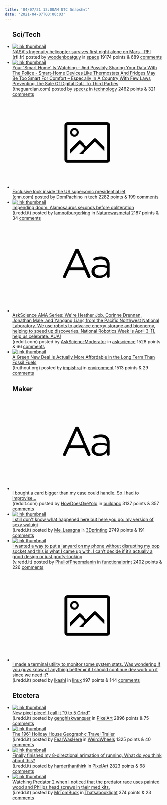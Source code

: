 ```yaml
---
title: '04/07/21 12:00AM UTC Snapshot'
date: '2021-04-07T00:00:03'
---
```

<ul>
<h2>Sci/Tech</h2>

<li><a href='https://www.rfi.fr/en/nasa-s-ingenuity-helicopter-survives-first-night-alone-on-mars'><img src='https://b.thumbs.redditmedia.com/_KqlR9kuUNcVXYCpGfy4TO-G7vBxHOY_Ymrn9Cnw5SA.jpg' alt='link thumbnail'></a><div><div class='linkTitle'><a href='https://www.rfi.fr/en/nasa-s-ingenuity-helicopter-survives-first-night-alone-on-mars'>NASA's Ingenuity helicopter survives first night alone on Mars - RFI</a></div>(rfi.fr) posted by <a href='https://www.reddit.com/user/woodenboatguy'>woodenboatguy</a> in <a href='https://www.reddit.com/r/space'>space</a> 19174 points & 689 <a href='https://www.reddit.com/r/space/comments/ml8giv/nasas_ingenuity_helicopter_survives_first_night/'>comments</a></div></li>

<li><a href='https://www.theguardian.com/commentisfree/2021/apr/05/tech-police-surveillance-smart-home-devices'><img src='https://b.thumbs.redditmedia.com/aL53xuyGfpnIVrQDqxktyMbnFSp_Dpop9UTpcoW6SEg.jpg' alt='link thumbnail'></a><div><div class='linkTitle'><a href='https://www.theguardian.com/commentisfree/2021/apr/05/tech-police-surveillance-smart-home-devices'>Your 'Smart Home' Is Watching – And Possibly Sharing Your Data With The Police - Smart-Home Devices Like Thermostats And Fridges May Be Too Smart For Comfort – Especially In A Country With Few Laws Preventing The Sale Of Digital Data To Third Parties</a></div>(theguardian.com) posted by <a href='https://www.reddit.com/user/speckz'>speckz</a> in <a href='https://www.reddit.com/r/technology'>technology</a> 2462 points & 321 <a href='https://www.reddit.com/r/technology/comments/mlb2id/your_smart_home_is_watching_and_possibly_sharing/'>comments</a></div></li>

<li><a href='https://www.cnn.com/travel/article/supersonic-air-force-one-exosonic-cabin-interior/index.html'><svg version='1.1' viewBox='-34 -14 104 64' preserveAspectRatio='xMidYMid meet' xmlns='http://www.w3.org/2000/svg' xmlns:xlink='http://www.w3.org/1999/xlink'>
    <title>link thumbnail</title>
    <path d='M32,4H4A2,2,0,0,0,2,6V30a2,2,0,0,0,2,2H32a2,2,0,0,0,2-2V6A2,2,0,0,0,32,4ZM4,30V6H32V30Z'></path>
    <path d='M8.92,14a3,3,0,1,0-3-3A3,3,0,0,0,8.92,14Zm0-4.6A1.6,1.6,0,1,1,7.33,11,1.6,1.6,0,0,1,8.92,9.41Z'></path>
    <path d='M22.78,15.37l-5.4,5.4-4-4a1,1,0,0,0-1.41,0L5.92,22.9v2.83l6.79-6.79L16,22.18l-3.75,3.75H15l8.45-8.45L30,24V21.18l-5.81-5.81A1,1,0,0,0,22.78,15.37Z'></path>
    </svg></a><div><div class='linkTitle'><a href='https://www.cnn.com/travel/article/supersonic-air-force-one-exosonic-cabin-interior/index.html'>Exclusive look inside the US supersonic presidential jet</a></div>(cnn.com) posted by <a href='https://www.reddit.com/user/DomPachino'>DomPachino</a> in <a href='https://www.reddit.com/r/tech'>tech</a> 2282 points & 199 <a href='https://www.reddit.com/r/tech/comments/mkz55g/exclusive_look_inside_the_us_supersonic/'>comments</a></div></li>

<li><a href='https://i.redd.it/ruovpmlaxkr61.jpg'><img src='https://a.thumbs.redditmedia.com/jrlMByqt2m9ADRZAU6lCf5-_NnKGjO10vG1t81GRAZ8.jpg' alt='link thumbnail'></a><div><div class='linkTitle'><a href='https://i.redd.it/ruovpmlaxkr61.jpg'>Impending doom: Alamosaurus seconds before obliteration</a></div>(i.redd.it) posted by <a href='https://www.reddit.com/user/Iamnotburgerking'>Iamnotburgerking</a> in <a href='https://www.reddit.com/r/Naturewasmetal'>Naturewasmetal</a> 2187 points & 34 <a href='https://www.reddit.com/r/Naturewasmetal/comments/mlfiud/impending_doom_alamosaurus_seconds_before/'>comments</a></div></li>

<li><a href='https://www.reddit.com/r/askscience/comments/ml916p/askscience_ama_series_were_heather_job_corinne/'><svg version='1.1' viewBox='-34 -12 104 64' preserveAspectRatio='xMidYMid slice' xmlns='http://www.w3.org/2000/svg' xmlns:xlink='http://www.w3.org/1999/xlink'>
    <title>text link thumbnail</title>
    <path d='M12.19,8.84a1.45,1.45,0,0,0-1.4-1h-.12a1.46,1.46,0,0,0-1.42,1L1.14,26.56a1.29,1.29,0,0,0-.14.59,1,1,0,0,0,1,1,1.12,1.12,0,0,0,1.08-.77l2.08-4.65h11l2.08,4.59a1.24,1.24,0,0,0,1.12.83,1.08,1.08,0,0,0,1.08-1.08,1.64,1.64,0,0,0-.14-.57ZM6.08,20.71l4.59-10.22,4.6,10.22Z'>
    </path>
    <path d='M32.24,14.78A6.35,6.35,0,0,0,27.6,13.2a11.36,11.36,0,0,0-4.7,1,1,1,0,0,0-.58.89,1,1,0,0,0,.94.92,1.23,1.23,0,0,0,.39-.08,8.87,8.87,0,0,1,3.72-.81c2.7,0,4.28,1.33,4.28,3.92v.5a15.29,15.29,0,0,0-4.42-.61c-3.64,0-6.14,1.61-6.14,4.64v.05c0,2.95,2.7,4.48,5.37,4.48a6.29,6.29,0,0,0,5.19-2.48V26.9a1,1,0,0,0,1,1,1,1,0,0,0,1-1.06V19A5.71,5.71,0,0,0,32.24,14.78Zm-.56,7.7c0,2.28-2.17,3.89-4.81,3.89-1.94,0-3.61-1.06-3.61-2.86v-.06c0-1.8,1.5-3,4.2-3a15.2,15.2,0,0,1,4.22.61Z'>
    </path>
    </svg></a><div><div class='linkTitle'><a href='https://www.reddit.com/r/askscience/comments/ml916p/askscience_ama_series_were_heather_job_corinne/'>AskScience AMA Series: We're Heather Job, Corinne Drennan, Jonathan Male, and Yangang Liang from the Pacific Northwest National Laboratory. We use robots to advance energy storage and bioenergy, helping to speed up discoveries. National Robotics Week is April 3-11, help us celebrate. AUA!</a></div>(reddit.com) posted by <a href='https://www.reddit.com/user/AskScienceModerator'>AskScienceModerator</a> in <a href='https://www.reddit.com/r/askscience'>askscience</a> 1528 points & 66 <a href='https://www.reddit.com/r/askscience/comments/ml916p/askscience_ama_series_were_heather_job_corinne/'>comments</a></div></li>

<li><a href='https://truthout.org/articles/a-green-new-deal-is-actually-more-affordable-in-the-long-term-than-fossil-fuels/'><img src='https://b.thumbs.redditmedia.com/27HRVJMrgMICuvI3cn2bGuchE7axb9DttKAa52kbt9k.jpg' alt='link thumbnail'></a><div><div class='linkTitle'><a href='https://truthout.org/articles/a-green-new-deal-is-actually-more-affordable-in-the-long-term-than-fossil-fuels/'>A Green New Deal Is Actually More Affordable in the Long Term Than Fossil Fuels</a></div>(truthout.org) posted by <a href='https://www.reddit.com/user/impishrat'>impishrat</a> in <a href='https://www.reddit.com/r/environment'>environment</a> 1513 points & 29 <a href='https://www.reddit.com/r/environment/comments/mkzten/a_green_new_deal_is_actually_more_affordable_in/'>comments</a></div></li>

<h2>Maker</h2>

<li><a href='https://www.reddit.com/r/buildapc/comments/mlcldm/i_bought_a_card_bigger_than_my_case_could_handle/'><svg version='1.1' viewBox='-34 -12 104 64' preserveAspectRatio='xMidYMid slice' xmlns='http://www.w3.org/2000/svg' xmlns:xlink='http://www.w3.org/1999/xlink'>
    <title>text link thumbnail</title>
    <path d='M12.19,8.84a1.45,1.45,0,0,0-1.4-1h-.12a1.46,1.46,0,0,0-1.42,1L1.14,26.56a1.29,1.29,0,0,0-.14.59,1,1,0,0,0,1,1,1.12,1.12,0,0,0,1.08-.77l2.08-4.65h11l2.08,4.59a1.24,1.24,0,0,0,1.12.83,1.08,1.08,0,0,0,1.08-1.08,1.64,1.64,0,0,0-.14-.57ZM6.08,20.71l4.59-10.22,4.6,10.22Z'>
    </path>
    <path d='M32.24,14.78A6.35,6.35,0,0,0,27.6,13.2a11.36,11.36,0,0,0-4.7,1,1,1,0,0,0-.58.89,1,1,0,0,0,.94.92,1.23,1.23,0,0,0,.39-.08,8.87,8.87,0,0,1,3.72-.81c2.7,0,4.28,1.33,4.28,3.92v.5a15.29,15.29,0,0,0-4.42-.61c-3.64,0-6.14,1.61-6.14,4.64v.05c0,2.95,2.7,4.48,5.37,4.48a6.29,6.29,0,0,0,5.19-2.48V26.9a1,1,0,0,0,1,1,1,1,0,0,0,1-1.06V19A5.71,5.71,0,0,0,32.24,14.78Zm-.56,7.7c0,2.28-2.17,3.89-4.81,3.89-1.94,0-3.61-1.06-3.61-2.86v-.06c0-1.8,1.5-3,4.2-3a15.2,15.2,0,0,1,4.22.61Z'>
    </path>
    </svg></a><div><div class='linkTitle'><a href='https://www.reddit.com/r/buildapc/comments/mlcldm/i_bought_a_card_bigger_than_my_case_could_handle/'>I bought a card bigger than my case could handle. So I had to improvise...</a></div>(reddit.com) posted by <a href='https://www.reddit.com/user/HowDoesOneYolo'>HowDoesOneYolo</a> in <a href='https://www.reddit.com/r/buildapc'>buildapc</a> 3137 points & 357 <a href='https://www.reddit.com/r/buildapc/comments/mlcldm/i_bought_a_card_bigger_than_my_case_could_handle/'>comments</a></div></li>

<li><a href='https://i.redd.it/fq420cj3gkr61.jpg'><img src='https://b.thumbs.redditmedia.com/QOf99C34Vpa10jJmll7h2oQO1ehItcBIZwpbUVB-KRI.jpg' alt='link thumbnail'></a><div><div class='linkTitle'><a href='https://i.redd.it/fq420cj3gkr61.jpg'>I still don't know what happened here but here you go: my version of sexy waluigi</a></div>(i.redd.it) posted by <a href='https://www.reddit.com/user/Me_Lasagna'>Me_Lasagna</a> in <a href='https://www.reddit.com/r/3Dprinting'>3Dprinting</a> 2749 points & 191 <a href='https://www.reddit.com/r/3Dprinting/comments/mldcn1/i_still_dont_know_what_happened_here_but_here_you/'>comments</a></div></li>

<li><a href='https://v.redd.it/vpm8mxm3ijr61'><img src='https://b.thumbs.redditmedia.com/t7qoImt5glprI0gPCBbUlYVAVT90Kf83oecMxSAN0KI.jpg' alt='link thumbnail'></a><div><div class='linkTitle'><a href='https://v.redd.it/vpm8mxm3ijr61'>I wanted a way to put a lanyard on my phone without disrupting my pop socket and this is what I came up with. I can’t decide if it’s actually a good design or just goofy-looking</a></div>(v.redd.it) posted by <a href='https://www.reddit.com/user/PhullofPheomelanin'>PhullofPheomelanin</a> in <a href='https://www.reddit.com/r/functionalprint'>functionalprint</a> 2402 points & 226 <a href='https://www.reddit.com/r/functionalprint/comments/ml9ngr/i_wanted_a_way_to_put_a_lanyard_on_my_phone/'>comments</a></div></li>

<li><a href='https://i.redd.it/atb01f6vbkr61.png'><svg version='1.1' viewBox='-34 -14 104 64' preserveAspectRatio='xMidYMid meet' xmlns='http://www.w3.org/2000/svg' xmlns:xlink='http://www.w3.org/1999/xlink'>
    <title>link thumbnail</title>
    <path d='M32,4H4A2,2,0,0,0,2,6V30a2,2,0,0,0,2,2H32a2,2,0,0,0,2-2V6A2,2,0,0,0,32,4ZM4,30V6H32V30Z'></path>
    <path d='M8.92,14a3,3,0,1,0-3-3A3,3,0,0,0,8.92,14Zm0-4.6A1.6,1.6,0,1,1,7.33,11,1.6,1.6,0,0,1,8.92,9.41Z'></path>
    <path d='M22.78,15.37l-5.4,5.4-4-4a1,1,0,0,0-1.41,0L5.92,22.9v2.83l6.79-6.79L16,22.18l-3.75,3.75H15l8.45-8.45L30,24V21.18l-5.81-5.81A1,1,0,0,0,22.78,15.37Z'></path>
    </svg></a><div><div class='linkTitle'><a href='https://i.redd.it/atb01f6vbkr61.png'>I made a terminal utility to monitor some system stats. Was wondering if you guys know of anything better or if I should continue dev work on it since we need it?</a></div>(i.redd.it) posted by <a href='https://www.reddit.com/user/lkashl'>lkashl</a> in <a href='https://www.reddit.com/r/linux'>linux</a> 997 points & 144 <a href='https://www.reddit.com/r/linux/comments/mlcv6j/i_made_a_terminal_utility_to_monitor_some_system/'>comments</a></div></li>

<h2>Etcetera</h2>

<li><a href='https://i.redd.it/554eief2bhr61.gif'><img src='https://b.thumbs.redditmedia.com/TXpupxj2eurDrAv5cyBk_jmDbzC6yGvyCD0_l44IQSg.jpg' alt='link thumbnail'></a><div><div class='linkTitle'><a href='https://i.redd.it/554eief2bhr61.gif'>New pixel piece! I call it "9 to 5 Grind"</a></div>(i.redd.it) posted by <a href='https://www.reddit.com/user/genghiskwanquer'>genghiskwanquer</a> in <a href='https://www.reddit.com/r/PixelArt'>PixelArt</a> 2896 points & 75 <a href='https://www.reddit.com/r/PixelArt/comments/ml39yd/new_pixel_piece_i_call_it_9_to_5_grind/'>comments</a></div></li>

<li><a href='https://i.redd.it/d1pymjufvgg61.jpg'><img src='https://b.thumbs.redditmedia.com/FiGazSli4CArrJ8Yh7RNAT0dsiohAyu9wa0Z6RBu3ZE.jpg' alt='link thumbnail'></a><div><div class='linkTitle'><a href='https://i.redd.it/d1pymjufvgg61.jpg'>The 1961 Holiday House Geographic Travel Trailer</a></div>(i.redd.it) posted by <a href='https://www.reddit.com/user/FearWasHere'>FearWasHere</a> in <a href='https://www.reddit.com/r/WeirdWheels'>WeirdWheels</a> 1325 points & 40 <a href='https://www.reddit.com/r/WeirdWheels/comments/ml8zh1/the_1961_holiday_house_geographic_travel_trailer/'>comments</a></div></li>

<li><a href='https://i.redd.it/b6crn7gzzjr61.gif'><img src='https://a.thumbs.redditmedia.com/hVqh_fsmYZA7lYW1Auv3os35Ny_QcFtZg-CoodXc2k4.jpg' alt='link thumbnail'></a><div><div class='linkTitle'><a href='https://i.redd.it/b6crn7gzzjr61.gif'>Finally finished my 8-directional animation of running. What do you think about this?</a></div>(i.redd.it) posted by <a href='https://www.reddit.com/user/harderthanthink'>harderthanthink</a> in <a href='https://www.reddit.com/r/PixelArt'>PixelArt</a> 2823 points & 68 <a href='https://www.reddit.com/r/PixelArt/comments/mlbgvy/finally_finished_my_8directional_animation_of/'>comments</a></div></li>

<li><a href='https://i.redd.it/lvojsmogk1r61.jpg'><img src='https://b.thumbs.redditmedia.com/cd_vdFZ63mmDgKAkXfIH8p0K_g6SPKw-pv5lFFAwr8g.jpg' alt='link thumbnail'></a><div><div class='linkTitle'><a href='https://i.redd.it/lvojsmogk1r61.jpg'>Watching Predator 2 when I noticed that the predator race uses painted wood and Philips head screws in their med kits.</a></div>(i.redd.it) posted by <a href='https://www.reddit.com/user/MrTomBuck'>MrTomBuck</a> in <a href='https://www.reddit.com/r/Thatsabooklight'>Thatsabooklight</a> 374 points & 23 <a href='https://www.reddit.com/r/Thatsabooklight/comments/mlagq6/watching_predator_2_when_i_noticed_that_the/'>comments</a></div></li>

</ul>
